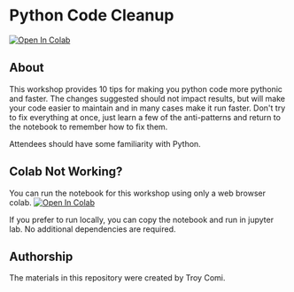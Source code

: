 # Python Code Cleanup
<a target="_blank" href="https://colab.research.google.com/github/PrincetonUniversity/python-code-cleanup/blob/main/python_cleanup.ipynb">
  <img src="https://colab.research.google.com/assets/colab-badge.svg" alt="Open In Colab"/>
</a>

## About

This workshop provides 10 tips for making you python code more pythonic and faster.
The changes suggested should not impact results, but will make your code easier
to maintain and in many cases make it run faster.  Don't try to fix everything
at once, just learn a few of the anti-patterns and return to the notebook to
remember how to fix them.

Attendees should have some familiarity with Python.

## Colab Not Working?

You can run the notebook for this workshop using only a web browser colab. 
<a target="_blank" href="https://colab.research.google.com/github/PrincetonUniversity/python-code-cleanup/blob/main/python_cleanup.ipynb">
  <img src="https://colab.research.google.com/assets/colab-badge.svg" alt="Open In Colab"/>
</a>

If you prefer to run locally, you can copy the notebook and run in jupyter lab.
No additional dependencies are required.

## Authorship

The materials in this repository were created by Troy Comi.
